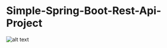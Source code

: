 # Simple-Spring-Boot-Rest-Api-Project

![alt text](https://github.com/AggelosKatsaliros/Simple-Spring-Boot-Rest-Api-Project/blob/main/first%20spring%20boot%20project.JPG)
